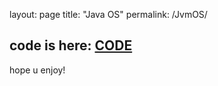 layout: page
title: "Java OS"
permalink: /JvmOS/

## code is here: [CODE](https://github.com/memz100/JvmOS)
hope u enjoy!
